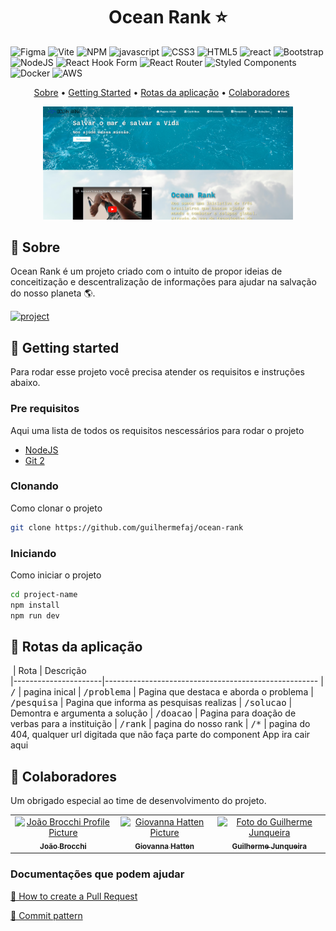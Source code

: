 [JAVASCRIPT__BADGE]: https://img.shields.io/badge/Javascript-000?style=for-the-badge&logo=javascript
[REACT__BADGE]: https://img.shields.io/badge/React-005CFE?style=for-the-badge&logo=react
[PROJECT__BADGE]: https://img.shields.io/badge/📱Visit_this_project-000?style=for-the-badge&logo=project
[PROJECT__URL]: https://github.com/guilhermefaj/ocean-rank
[FIGMA__BADGE]: https://img.shields.io/badge/figma-%23F24E1E.svg?style=for-the-badge&logo=figma&logoColor=white
<h1 align="center" style="font-weight: bold;">Ocean Rank ⭐</h1>

![Figma][FIGMA__BADGE]
![Vite](https://img.shields.io/badge/vite-%23646CFF.svg?style=for-the-badge&logo=vite&logoColor=white)
![NPM](https://img.shields.io/badge/NPM-%23CB3837.svg?style=for-the-badge&logo=npm&logoColor=white)
![javascript][JAVASCRIPT__BADGE]
![CSS3](https://img.shields.io/badge/css3-%231572B6.svg?style=for-the-badge&logo=css3&logoColor=white)
![HTML5](https://img.shields.io/badge/html5-%23E34F26.svg?style=for-the-badge&logo=html5&logoColor=white)
![react][REACT__BADGE]
![Bootstrap](https://img.shields.io/badge/bootstrap-%238511FA.svg?style=for-the-badge&logo=bootstrap&logoColor=white)
![NodeJS](https://img.shields.io/badge/node.js-6DA55F?style=for-the-badge&logo=node.js&logoColor=white)
![React Hook Form](https://img.shields.io/badge/React%20Hook%20Form-%23EC5990.svg?style=for-the-badge&logo=reacthookform&logoColor=white)
![React Router](https://img.shields.io/badge/React_Router-CA4245?style=for-the-badge&logo=react-router&logoColor=white)
![Styled Components](https://img.shields.io/badge/styled--components-DB7093?style=for-the-badge&logo=styled-components&logoColor=white)
![Docker](https://img.shields.io/badge/docker-%230db7ed.svg?style=for-the-badge&logo=docker&logoColor=white)
![AWS](https://img.shields.io/badge/AWS-%23FF9900.svg?style=for-the-badge&logo=amazon-aws&logoColor=white)
<p align="center" style="margin-right: 20px;">
  <a href="#about">Sobre</a> • 
  <a href="#started">Getting Started</a> • 
  <a href="#routes">Rotas da aplicação</a> • 
  <a href="#colab">Colaboradores</a>
</p>

<p align="center">
    <img src="./public/site-print.png" alt="Image Example" width="400px">
</p>

<h2 id="started">📌 Sobre</h2>

Ocean Rank é um projeto criado com o intuito de propor ideias de conceitização e descentralização de informações para ajudar na salvação do nosso planeta 🌎.

[![project][PROJECT__BADGE]][PROJECT__URL]

<h2 id="started">🚀 Getting started</h2>

Para rodar esse projeto você precisa atender os requisitos e instruções abaixo.

<h3>Pre requisitos</h3>

Aqui uma lista de todos os requisitos nescessários para rodar o projeto

- [NodeJS](https://github.com/)
- [Git 2](https://github.com)

<h3>Clonando</h3>

Como clonar o projeto

```bash
git clone https://github.com/guilhermefaj/ocean-rank
```

<h3>Iniciando</h3>

Como iniciar o projeto

```bash
cd project-name
npm install
npm run dev
```

<h2 id="routes">📍 Rotas da aplicação</h2>

​
| Rota              | Descrição                                          
|----------------------|-----------------------------------------------------
| <kbd>/</kbd>     | pagina inical
| <kbd>/problema</kbd>     | Pagina que destaca e aborda o problema
| <kbd>/pesquisa</kbd>     | Pagina que informa as pesquisas realizas 
| <kbd>/solucao</kbd>     |  Demontra e argumenta a solução
| <kbd>/doacao</kbd>     | Pagina para doação de verbas para a instituição
| <kbd>/rank</kbd>     | pagina do nosso rank
| <kbd>/*</kbd>     | pagina do 404, qualquer url digitada que não faça parte do component App ira cair aqui



<h2 id="colab">🤝 Colaboradores</h2>

Um obrigado especial ao time de desenvolvimento do projeto.

<table>
  <tr>
    <td align="center">
      <a href="https://github.com/joaovbrocchi">
        <img src="https://media.licdn.com/dms/image/D4D03AQHMDQmHlaV-Mw/profile-displayphoto-shrink_200_200/0/1692636437627?e=1723075200&v=beta&t=kz4keoA9vTWZh3aCtG8m1oPYOqpVxULIeJ0POKafdiU" width="100px;" alt="João Brocchi Profile Picture"/><br>
        <sub>
          <b>João Brocchi</b>
        </sub>
      </a>
    </td>
    <td align="center">
      <a href="https://github.com/Hattensz">
        <img src="https://avatars.githubusercontent.com/u/116542492?v=4" width="100px;" alt="Giovanna Hatten Picture"/><br>
        <sub>
          <b>Giovanna Hatten</b>
        </sub>
      </a>
    </td>
    <td align="center">
      <a href="https://github.com/guilhermefaj">
        <img src="https://avatars.githubusercontent.com/u/68969592?v=4" width="100px;" alt="Foto do Guilherme Junqueira"/><br>
        <sub>
          <b>Guilherme Junqueira</b>
        </sub>
      </a>
    </td>
  </tr>
</table>


<h3>Documentações que podem ajudar</h3>

[📝 How to create a Pull Request](https://www.atlassian.com/br/git/tutorials/making-a-pull-request)

[💾 Commit pattern](https://gist.github.com/joshbuchea/6f47e86d2510bce28f8e7f42ae84c716)